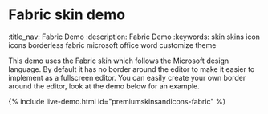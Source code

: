 # Fabric skin demo
:title_nav: Fabric Demo
:description: Fabric Demo
:keywords: skin skins icon icons borderless fabric microsoft office word customize theme

This demo uses the Fabric skin which follows the Microsoft design language. By default it has no border around the editor to make it easier to implement as a fullscreen editor. You can easily create your own border around the editor, look at the demo below for an example.

{% include live-demo.html id="premiumskinsandicons-fabric" %}
